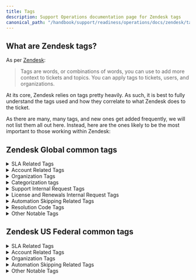 ```yaml
---
title: Tags
description: Support Operations documentation page for Zendesk tags
canonical_path: "/handbook/support/readiness/operations/docs/zendesk/tags"
---
```


## What are Zendesk tags?

As per
[Zendesk](https://support.zendesk.com/hc/en-us/articles/203662096-About-tags):

> Tags are words, or combinations of words, you can use to add more context to
> tickets and topics. You can apply tags to tickets, users, and organizations.

At its core, Zendesk relies on tags pretty heavily. As such, it is best to fully
understand the tags used and how they correlate to what Zendesk does to the
ticket.

As there are many, many tags, and new ones get added frequently, we will not
list them all out here. Instead, here are the ones likely to be the most
important to those working within Zendesk:

## Zendesk Global common tags

<details>
<summary>SLA Related Tags</summary>

| Tag                            | SLA granted | What it means |
|--------------------------------|-------------|---------------|
| `sub_community_other`          | None        | The organization has a community subscription of an unknown type |
| `sub_consumption_ai`           | Consumption | The organization has purchased an AI addon |
| `sub_consumption_cicd_minutes` | Consumption | The organization has purchased CI/CD minutes |
| `sub_consumption_eap`          | Consumption | The organization has purchased the Enterprise Agile Planning addon |
| `sub_consumption_storage`      | Consumption | The organization has storage |
| `sub_dotcom_premium`           | Priority    | The organization has a GitLab.com Premium subscription |
| `sub_dotcom_ultimate`          | Priority    | The organization has a GitLab.com Ultimate subscription |
| `sub_edu`                      | None        | The organization has a EDU community subscription |
| `sub_gitlab_dedicated`         | Priority    | The organization has a GitLab Dedicated subscription |
| `sub_oss`                      | None        | The organization has a OSS community subscription |
| `sub_other`                    | General     | The organization has an unknown purchase |
| `sub_proserv`                  | None        | The organization has a Professional Services engagement purchase |
| `sub_sm_premium`               | Priority    | The organization has a Self-managed Premium subscription |
| `sub_sm_starter`               | Standard    | The organization has a Self-managed Starter subscription |
| `sub_sm_ultimate`              | Priority    | The organization has a Self-managed Ultimate subscription |
| `sub_ss_ase`                   | General     | The organization has purchased an Assigned Support Engineer addon |
| `sub_usgov_12x5`               | Priority    | The organization has a US Government purchase granting 12x5 support |
| `sub_usgov_24x7`               | Priority    | The organization has a US Government purchase granting 24x7 support |

</details>
<details>
<summary>Account Related Tags</summary>

| Tag                   | What it means |
|-----------------------|---------------|
| `customer`            | Signifies the ticket is from an account labeled as Customer |
| `former_customer`     | Signifies the ticket is from an account labeled as Former Customer |
| `authorized_reseller` | Signifies the ticket is from an account labeled as Authorized Reseller |
| `integrator`          | Signifies the ticket is from an account labeled as Integrator |
| `partner`             | Signifies the ticket is from an account labeled as Partner |
| `unofficial_reseller` | Signifies the ticket is from an account labeled as Unofficial Reseller |
| `open_partner`        | Signifies the ticket is from an account labeled as Open Partner |
| `select_partner`      | Signifies the ticket is from an account labeled as Select Partner |
| `alliance_partner`    | Signifies the ticket is from an account labeled as Alliance Partner |
| `support_hold`        | Signifies the organization that filed the ticket has a Support Hold in place |

</details>
<details>
<summary>Organization Tags</summary>

| Tag                            | What it means |
|--------------------------------|---------------|
| `greatly_expired`              | The organization is slated to be removed due to data rentention policies |
| `not_in_sfdc`                  | The organization is not being controlled by the ZD-SFDC sync |
| `partner_customer`             | The organization has purchased from an OEM partner |
| `restricted_account`           | The SFDC account is classified as restricted and cannot receive support |
| `sub_community_other`          | The organization has a community subscription which had an undetectable type |
| `sub_consumption_ai`           | The organization has an AI subscription |
| `sub_consumption_cicd_minutes` | The organization has a CI/CD minutes purchase |
| `sub_consumption_eap`          | The organization has an Agile Planning addon |
| `sub_consumption_storage`      | The organization has a storage purchase |
| `sub_dotcom_premium`           | The organization has a gitlab.com Premium subscription |
| `sub_dotcom_ultimate`          | The organization has a gitlab.com Ultimate subscription |
| `sub_edu`                      | The organization has an EDU community subscription |
| `sub_gitlab_dedicated`         | The organization has a GitLab Dedicated subscription |
| `sub_oss`                      | The organization has an OSS subscription |
| `sub_other`                    | The organization has a subscription but the type could not be determined |
| `sub_proserv`                  | The organization has a Proserv subscription |
| `sub_sm_premium`               | The organization has a Self-Managed Premium subscription |
| `sub_sm_starter`               | The organization has a Self-Managed Starter subscription |
| `sub_sm_ultimate`              | The organization has a Self-Managed Ultimate subscription |
| `sub_ss_ase`                   | The organization has an Assigned Support Engineer addon |
| `sub_usgov_12x5`               | The organization has a US Government 12x5 subscription |
| `sub_usgov_24x7`               | The organization has a US Government 24x7 subscription |

</details>
<details>
<summary>Categorization tags</summary>

| Tag                                                        | What it means                                                                             |
|------------------------------------------------------------|-------------------------------------------------------------------------------------------|
| `lnr_category_cdot`                                        | The L&R ticket involves customers.gitlab.com                                              |
| `lnr_category_other`                                       | The L&R ticket's category is unknown                                                      |
| `lnr_category_purchasing_issues`                           | The L&R ticket involves purchasing issues                                                 |
| `lnr_category_qsr`                                         | The L&R ticket involves QSR                                                               |
| `lnr_category_saas`                                        | The L&R ticket involves saas issues                                                       |
| `lnr_category_sm`                                          | The L&R ticket involves self-managed issues                                               |
| `lnr_category_special_program`                             | The L&R ticket involves GitLab special programs (EDU, OSS, etc.)                          |
| `lnr_category_trial`                                       | The L&R ticket involves GitLab trials                                                     |
| `lnr_cdot_contacts`                                        | The L&R ticket involves customers.gitlab.com account contacts                             |
| `lnr_cdot_login`                                           | The L&R ticket involves customers.gitlab.com login issues                                 |
| `lnr_cdot_other`                                           | The L&R ticket involves customers.gitlab.com in some way                                  |
| `lnr_cdot_transfer`                                        | The L&R ticket involves customers.gitlab.com account transfers                            |
| `lnr_purchasing_issues_cc_issues`                          | The L&R ticket involves CC issues when purchasing                                         |
| `lnr_purchasing_issues_non_cc_issues`                      | The L&R ticket involves non-CC issues when purchasing                                     |
| `lnr_purchasing_issues_other`                              | The L&R ticket involves some other purchasing issue                                       |
| `lnr_qsr_dispute`                                          | The L&R ticket involves a QSR dispute                                                     |
| `lnr_qsr_other`                                            | The L&R ticket involves something else about QSR                                          |
| `lnr_qsr_questions`                                        | The L&R ticket involves QSR questions                                                     |
| `lnr_saas_link_sub`                                        | The L&R ticket involves linking a subscription to a namespace                             |
| `lnr_saas_other`                                           | The L&R ticket involves something else about saas subscriptions                           |
| `lnr_saas_seat_usage`                                      | The L&R ticket involves namespace seat usage                                              |
| `lnr_saas_sub_issues`                                      | The L&R ticket involves an issue with a saas subscription                                 |
| `lnr_sm_cloud_opt_out`                                     | The L&R ticket involves opting out of SCL                                                 |
| `lnr_sm_did_not_receive`                                   | The L&R ticket involves not receiving a SM license                                        |
| `lnr_sm_license_errors`                                    | The L&R ticket involves errors applying a SM license                                      |
| `lnr_sm_other`                                             | The L&R ticket involves something else about SM licenses                                  |
| `lnr_sm_resend_to_new_contact`                             | The L&R ticket involves sending a license to a new contact                                |
| `lnr_sm_seat_usage`                                        | The L&R ticket involves seat usage on a SM instance                                       |
| `lnr_special_programs_other`                               | The L&R ticket involves something else about special programs                             |
| `lnr_special_programs_questions`                           | The L&R ticket involves general questions about special programs                          |
| `lnr_special_programs_renew`                               | The L&R ticket involves renewing a special program offerring                              |
| `lnr_special_programs_sheerid`                             | The L&R ticket involves issues appying a SheerID                                          |
| `lnr_trial_cannot_apply`                                   | The L&R ticket involves not being able to apply a trial                                   |
| `lnr_trial_cannot_start`                                   | The L&R ticket involves not being able to start a trial                                   |
| `lnr_trial_other`                                          | The L&R ticket involves something else about trials                                       |
| `lnr_trial_questions`                                      | The L&R ticket involves general trial questions                                           |
| `resold_status_no`                                         | The customer has stated they did not buy via a reseller                                   |
| `resold_status_reseller`                                   | The customer has stated they are a reseller                                               |
| `resold_status_resold`                                     | The customer has stated they did buy via a reseller                                       |
| `resold_status_unsure`                                     | The customer is unsure if they bought via a reseller or not                               |
| `saas_account_2fa_issues_questions`                        | The gitlab.com Account ticket involves 2FA questions                                      |
| `saas_account_2fa_issues_removal`                          | The gitlab.com Account ticket involves 2FA removal                                        |
| `saas_account_2fa_issues_setup`                            | The gitlab.com Account ticket involves 2FA setup                                          |
| `saas_account_access_issues_blocked`                       | The gitlab.com Account ticket involves getting account blocked errors                     |
| `saas_account_access_issues_cannot_login`                  | The gitlab.com Account ticket involves not being able to login to gitlab.com              |
| `saas_account_access_issues_change_account`                | The gitlab.com Account ticket involves changing something on a gitlab.com account         |
| `saas_account_access_issues_cloudflare`                    | The gitlab.com Account ticket involves CloudFlare issues                                  |
| `saas_account_access_issues_ip_blocked`                    | The gitlab.com Account ticket involves the customer's IP being blocked                    |
| `saas_account_access_issues_locked`                        | The gitlab.com Account ticket involves getting account locked errors                      |
| `saas_account_access_issues_other`                         | The gitlab.com Account ticket involves something else about accessing gitlab.com          |
| `saas_account_category_2fa_issues`                         | The gitlab.com Account ticket involves 2FA                                                |
| `saas_account_category_access_issues`                      | The gitlab.com Account ticket involves accessing gitlab.com                               |
| `saas_account_category_account_deletion`                   | The gitlab.com Account ticket involves account deletion                                   |
| `saas_account_category_email_issues`                       | The gitlab.com Account ticket involves email issues                                       |
| `saas_account_category_namesquatting`                      | The gitlab.com Account ticket involves namesquatting                                      |
| `saas_account_category_other`                              | The gitlab.com Account ticket something else                                              |
| `saas_account_category_registration_issues`                | The gitlab.com Account ticket involves registering a gitlab.com account                   |
| `saas_account_email_issues_confirmation`                   | The gitlab.com Account ticket involves confirmation emails                                |
| `saas_account_email_issues_notifications`                  | The gitlab.com Account ticket involves notification emails                                |
| `saas_account_email_issues_reset`                          | The gitlab.com Account ticket involves password reset emails                              |
| `support_administering_gitlab_admin_area`                  | The Support ticket involves the GitLab admin area                                         |
| `support_administering_gitlab_admin_area_instance`         | The Support ticket                                                                        |
| `support_administering_gitlab_admin_area_limits`           | The Support ticket account limits and settings in the GitLab admin area                   |
| `support_administering_gitlab_admin_area_other`            | The Support ticket something else about the GitLab admin area                             |
| `support_administering_gitlab_admin_area_questions`        | The Support ticket involves GitLab admin area questions                                   |
| `support_administering_gitlab_admin_area_user_group`       | The Support ticket involves user/group management in the GitLab admin area                |
| `support_administering_gitlab_backups`                     | The Support ticket involves backups                                                       |
| `support_administering_gitlab_backups_create`              | The Support ticket involves creating backups                                              |
| `support_administering_gitlab_backups_manage`              | The Support ticket involves managing backups                                              |
| `support_administering_gitlab_backups_other`               | The Support ticket involves something else about backups                                  |
| `support_administering_gitlab_backups_restore`             | The Support ticket involves restores                                                      |
| `support_administering_gitlab_other`                       | The Support ticket something else about administering a GitLab instance                   |
| `support_administering_gitlab_securing`                    | The Support ticket involves securing the GitLab instance                                  |
| `support_administering_gitlab_securing_2fa`                | The Support ticket involves enforcing 2FA on a SM instance                                |
| `support_administering_gitlab_securing_compliance`         | The Support ticket involves compliance features                                           |
| `support_administering_gitlab_securing_email_confirmation` | The Support ticket involves user email confirmation                                       |
| `support_administering_gitlab_securing_exclusivity`        | The Support ticket involves infromation exclusivity                                       |
| `support_administering_gitlab_securing_incidents`          | The Support ticket involves responding to security incidents                              |
| `support_administering_gitlab_securing_jobs`               | The Support ticket involves the security of running jobs                                  |
| `support_administering_gitlab_securing_other`              | The Support ticket involves something else about securing the GitLab instance             |
| `support_administering_gitlab_securing_proxying`           | The Support ticket involves proxy assets                                                  |
| `support_administering_gitlab_securing_rate_limits`        | The Support ticket involves rate limits                                                   |
| `support_administering_gitlab_securing_ssh_keys`           | The Support ticket involves limtis on SSH keys                                            |
| `support_administering_gitlab_securing_token`              | The Support ticket involves token overview                                                |
| `support_administering_gitlab_securing_webhooks`           | The Support ticket involves webhook administration                                        |
| `support_administering_gitlab_upgrades_component`          | The Support ticket involves upgrading SM components                                       |
| `support_administering_gitlab_upgrades_database`           | The Support ticket involves upgrading SM databases                                        |
| `support_administering_gitlab_upgrades_major`              | The Support ticket involves performing major version upgrades                             |
| `support_administering_gitlab_upgrades_minor`              | The Support ticket involves performing minor version upgrades                             |
| `support_administering_gitlab_upgrades_other`              | The Support ticket involves something else about upgrading GitLab                         |
| `support_administering_gitlab_upgrading`                   | The Support ticket involves upgrading GitLab                                              |
| `support_analyze_usage_audits`                             | The Support ticket involves Audit Events                                                  |
| `support_analyze_usage_cicd`                               | The Support ticket involves CI/CD analytics                                               |
| `support_analyze_usage_code_review`                        | The Support ticket involves Code Review Analytics                                         |
| `support_analyze_usage_contribution`                       | The Support ticket involves Contribution Analytics                                        |
| `support_analyze_usage_errors`                             | The Support ticket involves errors with analytic tools                                    |
| `support_analyze_usage_group_devops`                       | The Support ticket involves Group DevOps Adoption                                         |
| `support_analyze_usage_insights`                           | The Support ticket involves Insights                                                      |
| `support_analyze_usage_issues`                             | The Support ticket involves Issue analytics                                               |
| `support_analyze_usage_mrs`                                | The Support ticket involves Merge request analytics                                       |
| `support_analyze_usage_other`                              | The Support ticket involves something else about analyzing GitLab usage                   |
| `support_analyze_usage_other_topic`                        | The Support ticket involves something else about analytic tools                           |
| `support_analyze_usage_productivity`                       | The Support ticket involves Productivity Analytics                                        |
| `support_analyze_usage_questions`                          | The Support ticket involves questions about analytic tools                                |
| `support_analyze_usage_respository`                        | The Support ticket involves Repository Analytics                                          |
| `support_analyze_usage_setup`                              | The Support ticket involves setup of analytic tools                                       |
| `support_analyze_usage_value_stream`                       | The Support ticket involves Value stream analytics                                        |
| `support_auth_alicloud`                                    | The Support ticket involves AliCloud                                                      |
| `support_auth_atlassian_crowd`                             | The Support ticket involves Atlassian Crowd                                               |
| `support_auth_atlassian_omniauth`                          | The Support ticket involves Atlassian Omniauth                                            |
| `support_auth_auth0`                                       | The Support ticket involves Auth0 OmniAuth                                                |
| `support_auth_authentiq`                                   | The Support ticket involves Authentiq OmniAuth                                            |
| `support_auth_aws_cognito`                                 | The Support ticket involves Amazon Web Services Cognito                                   |
| `support_auth_azure`                                       | The Support ticket involves Azure OAuth OmniAuth                                          |
| `support_auth_bitbucket`                                   | The Support ticket involves Bitbucket cloud OmniAuth                                      |
| `support_auth_cas`                                         | The Support ticket involves CAS OmniAuth                                                  |
| `support_auth_facebook`                                    | The Support ticket involves Facebook OAuth 2.0                                            |
| `support_auth_generic`                                     | The Support ticket involves Generic OAuth2 Provider                                       |
| `support_auth_github`                                      | The Support ticket involves GitHub OmniAuth                                               |
| `support_auth_gitlab`                                      | The Support ticket involves GitLab.com OmniAuth                                           |
| `support_auth_google`                                      | The Support ticket involves Google OAuth 2.0 OmniAuth                                     |
| `support_auth_issues_errors`                               | The Support ticket involves errors using an authentication method                         |
| `support_auth_jwt`                                         | The Support ticket involves JWT OmniAuth                                                  |
| `support_auth_kerberos`                                    | The Support ticket involves Kerberos Auth integration                                     |
| `support_auth_ldap`                                        | The Support ticket involves LDAP                                                          |
| `support_auth_oauth_service_provider`                      | The Support ticket involves OAuth service provider                                        |
| `support_auth_openid_connect`                              | The Support ticket involves OpenID Connect OmniAuth                                       |
| `support_auth_other`                                       | The Support ticket involves some other authentication method                              |
| `support_auth_questions`                                   | The Support ticket involves questions about an authentication method                      |
| `support_auth_salesforce`                                  | The Support ticket involves Salesforce OmniAuth                                           |
| `support_auth_saml`                                        | The Support ticket involves SAML                                                          |
| `support_auth_scim`                                        | The Support ticket involves SCIM                                                          |
| `support_auth_setup_configuration`                         | The Support ticket involves setting up an authentication method                           |
| `support_auth_smartcard`                                   | The Support ticket involves Smartcard authentication                                      |
| `support_auth_sync_issues`                                 | The Support ticket involves sync issues using an authentication method                    |
| `support_auth_topic_other`                                 | The Support ticket involves something else with an authentication method                  |
| `support_auth_twitter`                                     | The Support ticket involves Twitter OAuth                                                 |
| `support_auth_vault`                                       | The Support ticket involves Vault Authentication with OpenID                              |
| `support_category_administering_gitlab`                    | The Support ticket involves Administering GitLab                                          |
| `support_category_analyze_usage`                           | The Support ticket involves Analyzing GitLab usage                                        |
| `support_category_auth`                                    | The Support ticket involves Authentication and Authorization                              |
| `support_category_cicd`                                    | The Support ticket involves CI/CD                                                         |
| `support_category_deployments`                             | The Support ticket involves Deployments                                                   |
| `support_category_gitlab_duo`                              | The Support ticket involves GitLab Duo                                                    |
| `support_category_instance_management`                     | The Support ticket involves Instance Management                                           |
| `support_category_integrations`                            | The Support ticket involves Integrations                                                  |
| `support_category_manage_infra`                            | The Support ticket involves Managing infrastructure via GitLab                            |
| `support_category_monitoring`                              | The Support ticket involves Monitoring                                                    |
| `support_category_other`                                   | The Support ticket involves something else                                                |
| `support_category_packages`                                | The Support ticket involves Packages and Registries                                       |
| `support_category_performance`                             | The Support ticket involves Performance                                                   |
| `support_category_project_group_management`                | The Support ticket involves Project/Group management                                      |
| `support_category_runners`                                 | The Support ticket involves Runners                                                       |
| `support_category_secure`                                  | The Support ticket involves Secure                                                        |
| `support_category_upgrade_assistance`                      | The Support ticket involves upgrading assistance                                          |
| `support_category_usage_quotas`                            | The Support ticket involves Usage quotes                                                  |
| `support_cicd_artifacts`                                   | The Support ticket involves CI/CD artifacts                                               |
| `support_cicd_artifacts_creation_topic`                    | The Support ticket involves CI/CD artifact creation                                       |
| `support_cicd_artifacts_errors_topic`                      | The Support ticket involves CI/CD artifact errors                                         |
| `support_cicd_artifacts_management_topic`                  | The Support ticket involves CI/CD artifact management                                     |
| `support_cicd_artifacts_other_topic`                       | The Support ticket involves something else about CI/CD artifacts                          |
| `support_cicd_artifacts_questions_topic`                   | The Support ticket involves CI/CD artifact questions                                      |
| `support_cicd_autodevops`                                  | The Support ticket involves CI/CD AutoDevOps                                              |
| `support_cicd_autodevops_errors`                           | The Support ticket involves CI/CD AutoDevOps errors                                       |
| `support_cicd_autodevops_other`                            | The Support ticket involves something else about CI/CD AutoDevOps                         |
| `support_cicd_autodevops_questions`                        | The Support ticket involves CI/CD AutoDevOps questions                                    |
| `support_cicd_autodevops_setup`                            | The Support ticket involves CI/CD AutoDevOps setup                                        |
| `support_cicd_cache`                                       | The Support ticket involves CI/CD cache                                                   |
| `support_cicd_cache_creation`                              | The Support ticket involves CI/CD cache creation                                          |
| `support_cicd_cache_errors`                                | The Support ticket involves CI/CD cache errors                                            |
| `support_cicd_cache_management`                            | The Support ticket involves CI/CD cache management                                        |
| `support_cicd_cache_other`                                 | The Support ticket involves something else concerning CI/CD cache                         |
| `support_cicd_cache_questions`                             | The Support ticket involves CI/CD cache questions                                         |
| `support_cicd_ci_file`                                     | The Support ticket involves the CI/CD file                                                |
| `support_cicd_ci_file_errors`                              | The Support ticket involves CI/CD file errors                                             |
| `support_cicd_ci_file_other`                               | The Support ticket involves something else concernign the CI/CD file                      |
| `support_cicd_ci_file_questions`                           | The Support ticket involves CI/CD file questions                                          |
| `support_cicd_ci_file_setup`                               | The Support ticket involves CI/CD file setup                                              |
| `support_cicd_deployments`                                 | The Support ticket involves CI/CD deployments                                             |
| `support_cicd_deployments_environments`                    | The Support ticket involves CI/CD deployment environments                                 |
| `support_cicd_deployments_feature_flags`                   | The Support ticket involves CI/CD deployment feature flags                                |
| `support_cicd_deployments_releases`                        | The Support ticket involves CI/CD deployment releases                                     |
| `support_cicd_deployments_review_apps`                     | The Support ticket involves CI/CD deployment review apps                                  |
| `support_cicd_jobs`                                        | The Support ticket involves CI/CD jobs                                                    |
| `support_cicd_jobs_errors`                                 | The Support ticket involves CI/CD job errors                                              |
| `support_cicd_jobs_other`                                  | The Support ticket involves something else concerning CI/CD jobs                          |
| `support_cicd_jobs_questions`                              | The Support ticket involves CI/CD job questions                                           |
| `support_cicd_jobs_setup`                                  | The Support ticket involves CI/CD job setup                                               |
| `support_cicd_other`                                       | The Support ticket involves something else with CI/CD                                     |
| `support_cicd_pipelines`                                   | The Support ticket involves CI/CD pipelines                                               |
| `support_cicd_pipelines_errors`                            | The Support ticket involves CI/CD pipeline errors                                         |
| `support_cicd_pipelines_merge_trains`                      | The Support ticket involves CI/CD merge trains                                            |
| `support_cicd_pipelines_multiproject`                      | The Support ticket involves CI/CD multiproject pipelines                                  |
| `support_cicd_pipelines_other`                             | The Support ticket involves something else concerning CI/CD pipelines                     |
| `support_cicd_pipelines_questions`                         | The Support ticket involves CI/CD pipeline questions                                      |
| `support_cicd_pipelines_schedules`                         | The Support ticket involves CI/CD pipeline schedules                                      |
| `support_cicd_pipelines_setup`                             | The Support ticket involves CI/CD pipeline setup                                          |
| `support_cicd_pipelines_triggers`                          | The Support ticket involves CI/CD pipeline triggers                                       |
| `support_cicd_variables`                                   | The Support ticket involves CI/CD variables                                               |
| `support_cicd_variables_ci_file`                           | The Support ticket involves CI/CD file variables                                          |
| `support_cicd_variables_group`                             | The Support ticket involves CI/CD group variables                                         |
| `support_cicd_variables_project`                           | The Support ticket involves CI/CD project variables                                       |
| `support_cicd_variables_schedules`                         | The Support ticket involves CI/CD schedule variables                                      |
| `support_deployments_deployments`                          | The Support ticket involves deployments                                                   |
| `support_deployments_envs`                                 | The Support ticket involves deployment environments                                       |
| `support_deployments_errors`                               | The Support ticket involves deployment errors                                             |
| `support_deployments_feature_flags`                        | The Support ticket involves deployment feature flags                                      |
| `support_deployments_other`                                | The Support ticket involves something else concerning deployments                         |
| `support_deployments_other_topic`                          | The Support ticket involves something else concerning deployments                         |
| `support_deployments_protected_envs`                       | The Support ticket involves deployment protected environments                             |
| `support_deployments_questions`                            | The Support ticket involves deployment questions                                          |
| `support_deployments_releases`                             | The Support ticket involves deployment releases                                           |
| `support_deployments_review_apps`                          | The Support ticket involves deployment review apps                                        |
| `support_deployments_rollouts`                             | The Support ticket involves deployment rollouts                                           |
| `support_deployments_setup`                                | The Support ticket involves deployment setup                                              |
| `support_gitlab_duo_chat`                                  | The Support ticket involves GitLab Duo chat                                               |
| `support_gitlab_duo_code_suggestions`                      | The Support ticket involves GitLab Duo code suggestions                                   |
| `support_gitlab_duo_errors_topic`                          | The Support ticket involves GitLab Duo errors                                             |
| `support_gitlab_duo_generated_response_topic`              | The Support ticket involves GitLab Duo responses                                          |
| `support_gitlab_duo_integrations_topic`                    | The Support ticket involves GitLab Duo integrations                                       |
| `support_gitlab_duo_licensing_topic`                       | The Support ticket involves GitLab Duo licening                                           |
| `support_gitlab_duo_mr_summary`                            | The Support ticket involves GitLab Duo merge request summaries                            |
| `support_gitlab_duo_other`                                 | The Support ticket involves GitLab Duo                                                    |
| `support_gitlab_duo_other_topic`                           | The Support ticket involves GitLab Duo                                                    |
| `support_gitlab_duo_questions_topic`                       | The Support ticket involves GitLab Duo questions                                          |
| `support_gitlab_duo_reviewers`                             | The Support ticket involves GitLab Duo reviewers                                          |
| `support_gitlab_duo_suggestion_accuracy`                   | The Support ticket involves GitLab Duo suggestion accuracy                                |
| `support_gitlab_duo_tests`                                 | The Support ticket involves GitLab Duo tests                                              |
| `support_gitlab_duo_vulnerabilities`                       | The Support ticket involves GitLab Duo vulnerabilities                                    |
| `support_gitlab_setup_topic`                               | The Support ticket involves GitLab Duo setup                                              |
| `support_instance_management_configuration_backups`        | The Support ticket involves configuring backups                                           |
| `support_instance_management_configuration_database`       | The Support ticket involves configuring databases                                         |
| `support_instance_management_configuration_grafana`        | The Support ticket involves configuring grafana                                           |
| `support_instance_management_configuration_lfs`            | The Support ticket involves configuring LFS                                               |
| `support_instance_management_configuration_logs`           | The Support ticket involves configuring logs                                              |
| `support_instance_management_configuration_mattermost`     | The Support ticket involves configuring mattermost                                        |
| `support_instance_management_configuration_nginx`          | The Support ticket involves configuring nginx                                             |
| `support_instance_management_configuration_object_storage` | The Support ticket involves configuring object storage                                    |
| `support_instance_management_configuration_other`          | The Support ticket involves something else about configuration                            |
| `support_instance_management_configuration_packages`       | The Support ticket involves configuring packages                                          |
| `support_instance_management_configuration_prometheus`     | The Support ticket involves configuring prometheus                                        |
| `support_instance_management_configuration_puma`           | The Support ticket involves configuring puma                                              |
| `support_instance_management_configuration_redis`          | The Support ticket involves configuring puma                                              |
| `support_instance_management_configuration_smtp`           | The Support ticket involves configuring smtp                                              |
| `support_instance_management_configuration_ssl`            | The Support ticket involves configuring SSLs                                              |
| `support_instance_management_configure`                    | The Support ticket involves configuration                                                 |
| `support_instance_management_geo`                          | The Support ticket involves Geo                                                           |
| `support_instance_management_geo_other`                    | The Support ticket involves something else about Geo                                      |
| `support_instance_management_geo_primary`                  | The Support ticket involves Geo primary nodes                                             |
| `support_instance_management_geo_replication`              | The Support ticket involves Geo replication                                               |
| `support_instance_management_geo_secondary`                | The Support ticket involves Geo secondary nodes                                           |
| `support_instance_management_helm`                         | The Support ticket Helm                                                                   |
| `support_instance_management_helm_exporter`                | The Support ticket Helm exporter                                                          |
| `support_instance_management_helm_gitaly`                  | The Support ticket Helm gitaly                                                            |
| `support_instance_management_helm_global`                  | The Support ticket Helm global                                                            |
| `support_instance_management_helm_grafana`                 | The Support ticket Helm grafana                                                           |
| `support_instance_management_helm_mailroom`                | The Support ticket Helm mailroom                                                          |
| `support_instance_management_helm_nginx`                   | The Support ticket Helm nginx                                                             |
| `support_instance_management_helm_object_storage`          | The Support ticket Helm oject storage                                                     |
| `support_instance_management_helm_other`                   | The Support ticket something else about Helm                                              |
| `support_instance_management_helm_pages`                   | The Support ticket using Pages with Helm                                                  |
| `support_instance_management_helm_postgresql`              | The Support ticket Helm postgresql                                                        |
| `support_instance_management_helm_praefect`                | The Support ticket Helm praefect                                                          |
| `support_instance_management_helm_rails`                   | The Support ticket Helm rails                                                             |
| `support_instance_management_helm_registry`                | The Support ticket Helm registry                                                          |
| `support_instance_management_helm_secrets`                 | The Support ticket Helm secrets                                                           |
| `support_instance_management_helm_shell`                   | The Support ticket Helm shell                                                             |
| `support_instance_management_helm_sidekiq`                 | The Support ticket Helm sidekiq                                                           |
| `support_instance_management_helm_spamcheck`               | The Support ticket Helm spamcheck                                                         |
| `support_instance_management_helm_toolbox`                 | The Support ticket Helm toolbox                                                           |
| `support_instance_management_helm_webservice`              | The Support ticket Helm webservice                                                        |
| `support_instance_management_install`                      | The Support ticket involves installing GitLab                                             |
| `support_instance_management_install_cloud`                | The Support ticket involves installing GitLab via Cloud                                   |
| `support_instance_management_install_docker`               | The Support ticket involves installing GitLab via Docker                                  |
| `support_instance_management_install_omnibus`              | The Support ticket involves installing GitLab via Omnibus                                 |
| `support_instance_management_install_source`               | The Support ticket involves installing GitLab via source code                             |
| `support_instance_management_migrate`                      | The Support ticket involves migrating GitLab                                              |
| `support_instance_management_migrate_other`                | The Support ticket involves migrating GitLab in some way                                  |
| `support_instance_management_migrate_to_ce`                | The Support ticket involves migrating GitLab to CE                                        |
| `support_instance_management_migrate_to_ee`                | The Support ticket involves migrating GitLab to EE                                        |
| `support_instance_management_migrate_to_helm`              | The Support ticket involves migrating GitLab to Helm                                      |
| `support_instance_management_migrate_to_omnibus`           | The Support ticket involves migrating GitLab to Omnibus                                   |
| `support_instance_management_other`                        | The Support ticket involves something else about instance management                      |
| `support_integrations_akismet`                             | The Support ticket involves integratiig Akismet                                           |
| `support_integrations_datadog`                             | The Support ticket involves integratiig datadog                                           |
| `support_integrations_elasticsearch`                       | The Support ticket involves integratiig elasticsearch                                     |
| `support_integrations_external_trackers`                   | The Support ticket involves integratiig external issue trackers                           |
| `support_integrations_external_trackers_bugzilla`          | The Support ticket involves integratiig bugzilla                                          |
| `support_integrations_external_trackers_ibm`               | The Support ticket involves integratiig IBM issue tracker                                 |
| `support_integrations_external_trackers_other`             | The Support ticket involves integratiig some other issue tracker                          |
| `support_integrations_external_trackers_redmine`           | The Support ticket involves integratiig redmine                                           |
| `support_integrations_external_trackers_youtrack`          | The Support ticket involves integratiig youtrack                                          |
| `support_integrations_external_trackers_zentao`            | The Support ticket involves integratiig zentao                                            |
| `support_integrations_general_errors`                      | The Support ticket errors integrating something into GitLab                               |
| `support_integrations_general_other`                       | The Support ticket something else about integrating something into GitLab                 |
| `support_integrations_general_questions`                   | The Support ticket questions integrating something into GitLab                            |
| `support_integrations_general_setup`                       | The Support ticket setting up an integration into GitLab                                  |
| `support_integrations_gitpod`                              | The Support ticket involves integratiig gitpod                                            |
| `support_integrations_gmail`                               | The Support ticket involves integratiig gmail buttons                                     |
| `support_integrations_jira`                                | The Support ticket involves integratiig Jira                                              |
| `support_integrations_jira_app`                            | The Support ticket involves integratiig the Jira app                                      |
| `support_integrations_jira_dev_panel`                      | The Support ticket involves integratiig the Jira dev panel                                |
| `support_integrations_jira_dvcs`                           | The Support ticket involves integratiig Jira DVCS                                         |
| `support_integrations_jira_other`                          | The Support ticket involves integratiig Jira in some way                                  |
| `support_integrations_kroki`                               | The Support ticket involves integratiig kroki                                             |
| `support_integrations_mailgun`                             | The Support ticket involves integratiig mailgun                                           |
| `support_integrations_other`                               | The Support ticket involves integratiig something                                         |
| `support_integrations_pim`                                 | The Support ticket involves integratiig Pproject Integration Management                   |
| `support_integrations_plantuml`                            | The Support ticket involves integratiig plantuml                                          |
| `support_integrations_project_`                            | The Support ticket involves integratiig something into a project                          |
| `support_integrations_project_asana`                       | The Support ticket involves integratiig asana                                             |
| `support_integrations_project_bamboo`                      | The Support ticket involves integratiig bamboo                                            |
| `support_integrations_project_discord`                     | The Support ticket involves integratiig discord                                           |
| `support_integrations_project_emails_on_push`              | The Support ticket involves integratiig emails on push                                    |
| `support_integrations_project_github`                      | The Support ticket involves integratiig github                                            |
| `support_integrations_project_google_chat`                 | The Support ticket involves integratiig google chat                                       |
| `support_integrations_project_irker`                       | The Support ticket involves integratiig irker                                             |
| `support_integrations_project_jenkins`                     | The Support ticket involves integratiig jenkins                                           |
| `support_integrations_project_mattermost`                  | The Support ticket involves integratiig mattermost                                        |
| `support_integrations_project_ms_teams`                    | The Support ticket involves integratiig MS teams                                          |
| `support_integrations_project_other`                       | The Support ticket involves integratiig something else                                    |
| `support_integrations_project_pivotal`                     | The Support ticket involves integratiig pivotal                                           |
| `support_integrations_project_prometheus`                  | The Support ticket involves integratiig prometheus                                        |
| `support_integrations_project_slack`                       | The Support ticket involves integratiig slack                                             |
| `support_integrations_project_status_emails`               | The Support ticket involves integratiig status emails                                     |
| `support_integrations_project_unify_circuit`               | The Support ticket involves integratiig unify circuit                                     |
| `support_integrations_project_webex`                       | The Support ticket involves integratiig webex                                             |
| `support_integrations_project_webhooks`                    | The Support ticket involves integratiig webhooks                                          |
| `support_integrations_recaptcha`                           | The Support ticket involves integratiig recaptcha                                         |
| `support_integrations_sourcegraph`                         | The Support ticket involves integratiig sourcegraph                                       |
| `support_integrations_trllo`                               | The Support ticket involves integratiig trello                                            |
| `support_integrations_visual_studio`                       | The Support ticket involves integratiig visual studio                                     |
| `support_manage_infra_clusters`                            | The Support ticket involves managing infrastructure via GitLab using clusters             |
| `support_manage_infra_clusters_agent`                      | The Support ticket involves the k8s agent                                                 |
| `support_manage_infra_clusters_connect`                    | The Support ticket invovles connecting to clusters                                        |
| `support_manage_infra_clusters_create`                     | The Support ticket involves creating clusters                                             |
| `support_manage_infra_clusters_errors`                     | The Support ticket involves errors with clusters                                          |
| `support_manage_infra_clusters_gitops`                     | The Support ticket involves gitops and clusters                                           |
| `support_manage_infra_clusters_migrate`                    | The Support ticket involves migrating clusters                                            |
| `support_manage_infra_clusters_other`                      | The Support ticket involves something else about clusters                                 |
| `support_manage_infra_clusters_vulnerability_scanning`     | The Support ticket involves cluster vulnerability scanning                                |
| `support_manage_infra_code`                                | The Support ticket involves managing infrastructure via code                              |
| `support_manage_infra_code_errors`                         | The Support ticket involves errors when managing infrastructure via code                  |
| `support_manage_infra_code_other`                          | The Support ticket involves something else about managing infrastructure via code         |
| `support_manage_infra_code_questions`                      | The Support ticket involves questions about managing infrastructure via code              |
| `support_manage_infra_code_setup`                          | The Support ticket involves setting up managing infrastructure via code                   |
| `support_manage_infra_code_tf_integration`                 | The Support ticket involves terraform integrations when managing infrastructure via code  |
| `support_manage_infra_code_tf_state`                       | The Support ticket involves terraform state issues when managing infrastructure via code  |
| `support_manage_infra_other`                               | The Support ticket involves something else about manageing infrastructure                 |
| `support_manage_infra_runbooks`                            | The Support ticket involves runbooks                                                      |
| `support_manage_infra_runbooks_errors`                     | The Support ticket involves runbooks errors                                               |
| `support_manage_infra_runbooks_other`                      | The Support ticket involves something else about runbooks                                 |
| `support_manage_infra_runbooks_questions`                  | The Support ticket involves runbooks questions                                            |
| `support_manage_infra_runbooks_setup`                      | The Support ticket involves runbooks setup                                                |
| `support_monitoring_error_tracking`                        | The Support ticket involves Error Tracking                                                |
| `support_monitoring_general_errors`                        | The Support ticket involves monitoring errors                                             |
| `support_monitoring_general_other`                         | The Support ticket involves something else about monitoring                               |
| `support_monitoring_general_questions`                     | The Support ticket involves monitoring questions                                          |
| `support_monitoring_general_setup`                         | The Support ticket involves monitoring setup                                              |
| `support_monitoring_incidents`                             | The Support ticket involves incidents                                                     |
| `support_monitoring_incidents_alerts`                      | The Support ticket involves incident alerts                                               |
| `support_monitoring_incidents_escalations`                 | The Support ticket involves incident  escalations                                         |
| `support_monitoring_incidents_incidents`                   | The Support ticket involves incident  management                                          |
| `support_monitoring_incidents_oncall`                      | The Support ticket involves incident oncall                                               |
| `support_monitoring_incidents_other`                       | The Support ticket involves something else about incidents                                |
| `support_monitoring_incidents_paging`                      | The Support ticket involves incident paging                                               |
| `support_monitoring_incidents_status_page`                 | The Support ticket involves incident status pages                                         |
| `support_monitoring_other`                                 | The Support ticket involves something else about monitoring                               |
| `support_monitoring_product_analytics`                     | The Support ticket involves product analysis                                              |
| `support_packages_composer`                                | The Support ticket involves compose packages                                              |
| `support_packages_container`                               | The Support ticket involves container registry                                            |
| `support_packages_dependency_proxy`                        | The Support ticket involves dependency proxy                                              |
| `support_packages_dependency_proxy_errors`                 | The Support ticket involves dependency proxy errors                                       |
| `support_packages_dependency_proxy_other`                  | The Support ticket involves something else about dependency proxy                         |
| `support_packages_dependency_proxy_questions`              | The Support ticket involves dependency proxy questions                                    |
| `support_packages_generic`                                 | The Support ticket involves generic packages                                              |
| `support_packages_infra`                                   | The Support ticket involves infra registries                                              |
| `support_packages_maven`                                   | The Support ticket involves maven packages                                                |
| `support_packages_npm`                                     | The Support ticket involves npm packages                                                  |
| `support_packages_nuget`                                   | The Support ticket involves nuget packages                                                |
| `support_packages_other`                                   | The Support ticket involves something else about packages                                 |
| `support_packages_packages_building`                       | The Support ticket involves building packages                                             |
| `support_packages_packages_installing`                     | The Support ticket involves installing packages                                           |
| `support_packages_packages_other`                          | The Support ticket involves something else about packages                                 |
| `support_packages_packages_questions`                      | The Support ticket involves package questions                                             |
| `support_packages_pypi`                                    | The Support ticket involves pypi packages                                                 |
| `support_packages_registries_building`                     | The Support ticket involves building registries                                           |
| `support_packages_registries_deleting`                     | The Support ticket involves deleting registries                                           |
| `support_packages_registries_errors`                       | The Support ticket involves registry errors                                               |
| `support_packages_registries_other`                        | The Support ticket involves something else about registries                               |
| `support_packages_registries_questions`                    | The Support ticket involves registry questions                                            |
| `support_performance_agent`                                | The Support ticket involves performance of the agent                                      |
| `support_performance_alertmanager`                         | The Support ticket involves performance of the alertmanager                               |
| `support_performance_certifcates`                          | The Support ticket involves performance of the certificates                               |
| `support_performance_consul`                               | The Support ticket involves performance of the consul                                     |
| `support_performance_database`                             | The Support ticket involves performance of the database                                   |
| `support_performance_emails`                               | The Support ticket involves performance of the emails                                     |
| `support_performance_exporter`                             | The Support ticket involves performance of the exporter                                   |
| `support_performance_geo`                                  | The Support ticket involves performance of the geo                                        |
| `support_performance_gitaly`                               | The Support ticket involves performance of the gitaly                                     |
| `support_performance_grafana`                              | The Support ticket involves performance of the grafana                                    |
| `support_performance_lfs`                                  | The Support ticket involves performance of the LFS                                        |
| `support_performance_logrotate`                            | The Support ticket involves performance of the logrotate                                  |
| `support_performance_mattermost`                           | The Support ticket involves performance of the mattermost                                 |
| `support_performance_nginx`                                | The Support ticket involves performance of the nginx                                      |
| `support_performance_node_exporter`                        | The Support ticket involves performance of the node exporter                              |
| `support_performance_object_storage`                       | The Support ticket involves performance of the object storage                             |
| `support_performance_other`                                | The Support ticket involves performance of the something else                             |
| `support_performance_patroni`                              | The Support ticket involves performance of the patroni                                    |
| `support_performance_pgbouncer`                            | The Support ticket involves performance of the pgbouncer                                  |
| `support_performance_praefect`                             | The Support ticket involves performance of the praefect                                   |
| `support_performance_prometheus`                           | The Support ticket involves performance of the prmetheus                                  |
| `support_performance_puma`                                 | The Support ticket involves performance of the puma                                       |
| `support_performance_redis`                                | The Support ticket involves performance of the redis                                      |
| `support_performance_registry`                             | The Support ticket involves performance of the registry                                   |
| `support_performance_sentry`                               | The Support ticket involves performance of the sentry                                     |
| `support_performance_sidekiq`                              | The Support ticket involves performance of the sidekiq                                    |
| `support_performance_ssl`                                  | The Support ticket involves performance of the SSLs                                       |
| `support_performance_workhorse`                            | The Support ticket involves performance of the workhorse                                  |
| `support_pg_management_group`                              | The Support ticket involves groups                                                        |
| `support_pg_management_group_creation`                     | The Support ticket involves group creation                                                |
| `support_pg_management_group_errors`                       | The Support ticket involves group errors                                                  |
| `support_pg_management_group_memberships`                  | The Support ticket involves group memberships                                             |
| `support_pg_management_group_other`                        | The Support ticket involves something else about groups                                   |
| `support_pg_management_group_questions`                    | The Support ticket involves group questions                                               |
| `support_pg_management_group_settings`                     | The Support ticket involves group settings                                                |
| `support_pg_management_issues`                             | The Support ticket involves issues                                                        |
| `support_pg_management_issues_boards`                      | The Support ticket involves issue boards                                                  |
| `support_pg_management_issues_creation`                    | The Support ticket involves issue creation                                                |
| `support_pg_management_issues_designs`                     | The Support ticket involves issue designs                                                 |
| `support_pg_management_issues_errors`                      | The Support ticket involves issue errors                                                  |
| `support_pg_management_issues_other`                       | The Support ticket involves something else about issues                                   |
| `support_pg_management_issues_questions`                   | The Support ticket involves issue questions                                               |
| `support_pg_management_issues_settings`                    | The Support ticket involves issue settings                                                |
| `support_pg_management_iterations`                         | The Support ticket involves iterations or milestones                                      |
| `support_pg_management_iterations_iterations`              | The Support ticket involves iterations                                                    |
| `support_pg_management_iterations_milestones`              | The Support ticket involves milestones                                                    |
| `support_pg_management_labels`                             | The Support ticket involves labels                                                        |
| `support_pg_management_labels_group`                       | The Support ticket involves group labels                                                  |
| `support_pg_management_labels_project`                     | The Support ticket involves project labels                                                |
| `support_pg_management_mrs`                                | The Support ticket involves MRs                                                           |
| `support_pg_management_mrs_approvals`                      | The Support ticket involves MR approvals                                                  |
| `support_pg_management_mrs_changes`                        | The Support ticket involves MR changes                                                    |
| `support_pg_management_mrs_conflicts`                      | The Support ticket involves MR conflicts                                                  |
| `support_pg_management_mrs_creation`                       | The Support ticket involves MR creation                                                   |
| `support_pg_management_mrs_dependencies`                   | The Support ticket involves MR dependencies                                               |
| `support_pg_management_mrs_management`                     | The Support ticket involves MR management                                                 |
| `support_pg_management_mrs_other`                          | The Support ticket involves something else about MRs                                      |
| `support_pg_management_other`                              | The Support ticket involves something else about project/group management                 |
| `support_pg_management_project`                            | The Support ticket involves projects                                                      |
| `support_pg_management_project_creation`                   | The Support ticket involves project creation                                              |
| `support_pg_management_project_errors`                     | The Support ticket involves project errors                                                |
| `support_pg_management_project_import_export`              | The Support ticket involves import/export                                                 |
| `support_pg_management_project_other`                      | The Support ticket involves something else about projects                                 |
| `support_pg_management_project_pages`                      | The Support ticket involves GitLab Pages                                                  |
| `support_pg_management_project_questions`                  | The Support ticket involves project questions                                             |
| `support_pg_management_project_service_desk`               | The Support ticket involves service desk                                                  |
| `support_pg_management_project_settings`                   | The Support ticket involves project settings                                              |
| `support_pg_management_repository`                         | The Support ticket involves repositories                                                  |
| `support_pg_management_repository_branches`                | The Support ticket involves branches                                                      |
| `support_pg_management_repository_code_owners`             | The Support ticket involves code owners                                                   |
| `support_pg_management_repository_creation`                | The Support ticket involves repository creation                                           |
| `support_pg_management_repository_forking`                 | The Support ticket involves forking                                                       |
| `support_pg_management_repository_lfs`                     | The Support ticket involves LFS                                                           |
| `support_pg_management_repository_mirroring`               | The Support ticket involves mirroring                                                     |
| `support_pg_management_repository_other`                   | The Support ticket involves something else about repositories                             |
| `support_pg_management_repository_settings`                | The Support ticket involves repository settings                                           |
| `support_pg_management_repository_snippets`                | The Support ticket involves snippets                                                      |
| `support_pg_management_requirements`                       | The Support ticket involves requirements                                                  |
| `support_pg_management_requirements_creation`              | The Support ticket involves requirement creation                                          |
| `support_pg_management_requirements_errors`                | The Support ticket involves requirement errors                                            |
| `support_pg_management_requirements_other`                 | The Support ticket involves something else about requirements                             |
| `support_pg_management_requirements_questions`             | The Support ticket involves requirement questions                                         |
| `support_pg_management_requirements_settings`              | The Support ticket involves requirement settings                                          |
| `support_pg_management_roadmaps`                           | The Support ticket involves roadmaps                                                      |
| `support_pg_management_user`                               | The Support ticket involves users                                                         |
| `support_pg_management_user_creation`                      | The Support ticket involves user creation                                                 |
| `support_pg_management_user_errors`                        | The Support ticket involves user errors                                                   |
| `support_pg_management_user_other`                         | The Support ticket involves something else about users                                    |
| `support_pg_management_user_questions`                     | The Support ticket involves user questions                                                |
| `support_pg_management_user_settings`                      | The Support ticket involves user settings                                                 |
| `support_pg_management_user_todo_lists`                    | The Support ticket involves user TODO lists                                               |
| `support_pg_management_wiki`                               | The Support ticket involves wikis                                                         |
| `support_pg_management_wiki_group`                         | The Support ticket involves group wikis                                                   |
| `support_pg_management_wiki_project`                       | The Support ticket involves project wikis                                                 |
| `support_runners_agent`                                    | The Support ticket involves k8s agent runners                                             |
| `support_runners_configuration`                            | The Support ticket involves runner configuration                                          |
| `support_runners_docker`                                   | The Support ticket involves docker runners                                                |
| `support_runners_errors`                                   | The Support ticket involves runner errors                                                 |
| `support_runners_freebsd`                                  | The Support ticket involves freebsd runners                                               |
| `support_runners_helm`                                     | The Support ticket involves helm runners                                                  |
| `support_runners_installation`                             | The Support ticket involves runner installation                                           |
| `support_runners_linux`                                    | The Support ticket involves linux runners                                                 |
| `support_runners_macos`                                    | The Support ticket involves macos runners                                                 |
| `support_runners_operator`                                 | The Support ticket involves operator runners                                              |
| `support_runners_other`                                    | The Support ticket involves some other kind of runner                                     |
| `support_runners_other_topic`                              | The Support ticket involves something else about runners                                  |
| `support_runners_questions`                                | The Support ticket involves runner questions                                              |
| `support_runners_shared`                                   | The Support ticket involves shared runners                                                |
| `support_runners_windows`                                  | The Support ticket involves Windows runners                                               |
| `support_secure_api_fuzzing`                               | The Support ticket involves API fuzzing                                                   |
| `support_secure_cve_id`                                    | The Support ticket involves CVE IDs                                                       |
| `support_secure_dast`                                      | The Support ticket involves DSAT                                                          |
| `support_secure_dependency_scanning`                       | The Support ticket involves dependency scanning                                           |
| `support_secure_errors`                                    | The Support ticket involves secure errors                                                 |
| `support_secure_fuzz_testing`                              | The Support ticket involves fuzz testing                                                  |
| `support_secure_iac_scanning`                              | The Support ticket involves IAC scanning                                                  |
| `support_secure_offline_envs`                              | The Support ticket involves offline environments                                          |
| `support_secure_other`                                     | The Support ticket involves something else about secure                                   |
| `support_secure_other_topic`                               | The Support ticket involves something else about secure                                   |
| `support_secure_policies`                                  | The Support ticket involves policies                                                      |
| `support_secure_questions`                                 | The Support ticket involves secure questions                                              |
| `support_secure_revocation`                                | The Support ticket involves revocations                                                   |
| `support_secure_sast`                                      | The Support ticket involves SAST                                                          |
| `support_secure_scanner_integration`                       | The Support ticket involves scanner integrations                                          |
| `support_secure_secret_detection`                          | The Support ticket involves secret detection                                              |
| `support_secure_security_config`                           | The Support ticket involves security configuration                                        |
| `support_secure_security_dashboard`                        | The Support ticket involves security dhasboards                                           |
| `support_secure_setup`                                     | The Support ticket involves secure setup                                                  |
| `support_secure_vulnerability_levels`                      | The Support ticket involves vulnerability levels                                          |
| `support_secure_vulnerability_page`                        | The Support ticket involves vulnerability pages                                           |
| `support_secure_vulnerability_report`                      | The Support ticket involves vulnerability reports                                         |
| `support_usage_quotas_calc`                                | The Support ticket involves usage quota calculations                                      |
| `support_usage_quotas_minutes`                             | The Support ticket involves usage quota minutes                                           |
| `support_usage_quotas_other`                               | The Support ticket involves something else about usage quota                              |
| `support_usage_quotas_questions`                           | The Support ticket involves usage quota questions                                         |
| `support_usage_quotas_seats`                               | The Support ticket involves usage quota seats                                             |
| `support_usage_quotas_storage`                             | The Support ticket involves usage quota storage                                           |

</details>
<details>
<summary>Support Internal Request Tags</summary>

| Tag                                 | What it means |
|-------------------------------------|---------------|
| `support_internal_request`          | Indicates the ticket is a Support internal request |
| `support_valid_request`             | Indicates the Support internal request was valid for submission |
| `support_ir_sa_request_for_support` | Indicates the Support internal request is about a SA requesting assistance from Support |

</details>
<details>
<summary>License and Renewals Internal Request Tags</summary>

| Tag                                | What it means |
|------------------------------------|---------------|
| `lnr_internal_request`             | Indicates the ticket is a L&R internal request |
| `lnr_valid_request`                | Indicates the L&R internal request was valid for submission |
| `lnr_saas_subscription`            | Indicates the L&R internal request is about a gitlab.com subscription |
| `lnr_saas_sub_extension`           | Indicates the problem type is "Extend an (almost) expired subscription" |
| `lnr_saas_sub_issue`               | Indicates the problem type is "Investigate incorrect subscription info" |
| `lnr_saas_nfr`                     | Indicates the problem type is "gitlab.com NFR license request" |
| `lnr_billing_entity_change`        | Indicates the problem type is "Billing Entity change" |
| `lnr_saas_trial`                   | Indicates the L&R internal request is about a gitlab.com trial |
| `lnr_saas_trial_extension`         | Indicates the problem type is "Extend a gitlab.com trial" |
| `lnr_saas_trial_edit`              | Indicates the problem type is "Change existing gitlab.com trial plan" |
| `lnr_saas_trial_over_plan`         | Indicates the problem type is "Request an Ultimate trial for a customer using a Premium subscription" |
| `lnr_sm_license`                   | Indicates the L&R internal request is about a self-managed license |
| `lnr_sm_license_extension`         | Indicates the problem type is "Extend an (almost) expired subscription" |
| `lnr_sm_license_receive_error`     | Indicates the problem type is "Customer did not receive the license" |
| `lnr_sm_license_new_contact`       | Indicates the problem type is "Customer needs the license resent to a new person" |
| `lnr_multiyear_license`            | Indicates the problem type is "Multi-year license needs to be generated" |
| `lnr_sm_nfr`                       | Indicates the problem type is "Self-managed NFR license request" |
| `lnr_sm_trial`                     | Indicates the L&R internal request is about a self-managed trial |
| `lnr_sm_trial_new`                 | Indicates the problem type is "Problems starting a new Self-managed trial" |
| `lnr_sm_trial_edit`                | Indicates the problem type is "Modify an existing Self-managed trial" |
| `lnr_sm_trial_extension`           | Indicates the problem type is "Extend an existing Self-managed trial" |
| `lnr_order_management`             | Indicates the problem type is "Order Management" |
| `lnr_hackerone`                    | Indicates the problem type is "Hacker One Reporter License" |
| `lnr_community_license`            | Indicates the problem type is "Wider Community License" |
| `lnr_request_other`                | Indicates the problem type is "Other (nothing else fits the request)" |
| `lnr_reason_more_time_needed`      | To indicate the extension reason is "More time needed for POC" |
| `lnr_reason_negotiations_underway` | To indicate the extension reason is "Contract negotiations still underway" |
| `lnr_reason_payment_delays`        | To indicate the extension reason is "Delay in customer's payment process" |
| `lnr_reason_true_up_problems`      | To indicate the extension reason is "True-up problem" |

</details>
<details>
<summary>Automation Skipping Related Tags</summary>

| Tag                             | What it means |
|---------------------------------|---------------|
| `pending_followup_notification` | This is applied by an automation to followup on pending tickets. Adding this tag skips that automation. |
| `skip_2fa_automation`           | Tell Zendesk to not run any 2FA automations/autoresponders |
| `skip_autoassign`               | Tell Zendesk to not auto-assign the ticket |
| `skip_autoclose`                | Tell Zendesk to not auto-close the ticket |
| `skip_autoreopen`               | Tell Zendesk to not auto-reopen the ticket |
| `skip_autosolve`                | Tell Zendesk to not auto-solve the ticket |
| `skip_autosolve_message`        | Tell Zendesk not to send a message about the ticket being autosolved |
| `skip_community_automation`     | Tells Zendesk to not send the community autoresponder message |
| `skip_gdpr_automation`          | Tell Zendesk to not run any Account Deletion automations/autoresponders |

</details>
<details>
<summary>Resolution Code Tags</summary>

| Tag                             | What it means |
|---------------------------------|---------------|
| `support_rc_bug`                 | The Support form resolution code for the ticket is "Product bug" |
| `support_rc_incident`            | The Support form resolution code for the ticket is "Incident" |
| `support_rc_bad_docs`            | The Support form resolution code for the ticket is "Insufficient Documentation" |
| `support_rc_performance`         | The Support form resolution code for the ticket is "Capacity / Performance" |
| `support_rc_feature_request`     | The Support form resolution code for the ticket is "Feature request" |
| `support_rc_edu_or_config`       | The Support form resolution code for the ticket is "User education / Configuration change" |
| `support_rc_oos`                 | The Support form resolution code for the ticket is "Unsupported / 3rd party" |
| `support_rc_dupe`                | The Support form resolution code for the ticket is "Duplicate" |
| `support_rc_no_response`         | The Support form resolution code for the ticket is "No response" |
| `support_rc_none`                | The Support form resolution code for the ticket is "No resolution code entered" |
| `support_rc_other`               | The Support form resolution code for the ticket is "Other" |
| `saas_account_rc_bug`            | The SaaS Account form resolution code for the ticket is "Product bug" |
| `saas_account_rc_2fa`            | The SaaS Account form resolution code for the ticket is "2FA" |
| `saas_account_rc_account_access` | The SaaS Account form resolution code for the ticket is "Account Access" |
| `saas_account_rc_namesquatting`  | The SaaS Account form resolution code for the ticket is "Namesquatting" |
| `saas_account_rc_edu_or_config`  | The SaaS Account form resolution code for the ticket is "User education / Configuration change" |
| `saas_account_rc_dupe`           | The SaaS Account form resolution code for the ticket is "Duplicate" |
| `saas_account_rc_no_response`    | The SaaS Account form resolution code for the ticket is "No response" |
| `saas_account_rc_none`           | The SaaS Account form resolution code for the ticket is "No resolution code entered" |
| `saas_account_rc_other`          | The SaaS Account form resolution code for the ticket is "Other" |
| `lnr_rc_bug`                     | The L&R form resolution code for the ticket is "Product bug" |
| `lnr_rc_license_resent`          | The L&R form resolution code for the ticket is "License resent" |
| `lnr_rc_portal_Access`           | The L&R form resolution code for the ticket is "Portal access" |
| `lnr_rc_edu_or_config`           | The L&R form resolution code for the ticket is "User education / Configuration change" |
| `lnr_rc_dupe`                    | The L&R form resolution code for the ticket is "Duplicate" |
| `lnr_rc_no_response`             | The L&R form resolution code for the ticket is "No response" |
| `lnr_rc_none`                    | The L&R form resolution code for the ticket is "No resolution code entered" |
| `lnr_rc_other`                   | The L&R form resolution code for the ticket is "Other" |

</details>
<details>
<summary>Other Notable Tags</summary>

| Tag                              | What it means |
|----------------------------------|---------------|
| `agent_offered_call`             | SE has sent a call link in a public comment |
| `docs_link`                      | SE has sent a link to docs.gitlab.com in a public comment |
| `gitlab_issue_link`              | SE has sent a link to a gitlab.com issue in a public comment |
| `gitlab_merge_request_link`      | SE has sent a link to a gitlab.com merge request in a public comment |
| `hb_link`                        | SE has sent a link to handbook.gitlab.com in a public comment |
| `partner_customer`               | Indicates the account is a customer of an Alliance partner and not eligible for support |
| `star_submitted`                 | Indicates a STAR has been submitted on the ticket |
| `within_grace_period`            | Indicates a ticket was submitted while the account is within the subscription's grace period |
| `CUSTOM_PATH_issues_IID`         | See below for more information |
| `CUSTOM_PATH_merge_requests_IID` | See below for more information |

For `CUSTOM_PATH_issues_IID` and `CUSTOM_PATH_merge_requests_IID`, this refers
to a long tag that contains the entire project path.

So an example:

- a link to issue 5 on project jcolyer/most_amazing_project_ever would be:
  `jcolyer_most_amazing_project_ever_issues_5`
- a link to merge request 27 on project jcolyer/most_amazing_project_ever would
  be: `jcolyer_most_amazing_project_ever_merge_requests_27`

</details>

## Zendesk US Federal common tags

<details>
<summary>SLA Related Tags</summary>

| Tag               | What it means |
|-------------------|---------------|
| `starter`         | Signifies the ticket is using a Starter plan, granting Standard SLA on Support tickets |
| `premium`         | Signifies the ticket is using a Premium plan, granting Priority SLA on Support tickets |
| `ultimate`        | Signifies the ticket is using a Ultimate plan, granting Priority SLA on Support tickets |
| `prospect`        | Signifies the ticket is from a prospect who has been temporarily granted Standard SLA on Support tickets |
| `missing_sla_tag` | This means the ticket is missing any form of SLA tagging. |
| `low`             | Signifies the ticket as a Low priority, thus granting it bare-level support SLAs for Support tickets with Priority SLA |
| `medium`          | Signifies the ticket as a Normal priority, thus granting it mid-level support SLAs for Support tickets with Priority SLA |
| `high`            | Signifies the ticket as a High priority, thus granting it high level support SLAs for Support tickets with Priority SLA |
| `urgent`          | Signifies the ticket is an emergency request |

| Tag                            | SLA granted | What it means |
|--------------------------------|-------------|---------------|
| `sub_community_other`          | None        | The organization has a community subscription of an unknown type |
| `sub_consumption_ai`           | None        | The organization has purchased an AI addon |
| `sub_consumption_cicd_minutes` | None        | The organization has purchased CI/CD minutes |
| `sub_consumption_eap`          | None        | The organization has purchased the Enterprise Agile Planning addon |
| `sub_consumption_storage`      | None        | The organization has storage |
| `sub_dotcom_premium`           | None        | The organization has a GitLab.com Premium subscription |
| `sub_dotcom_ultimate`          | None        | The organization has a GitLab.com Ultimate subscription |
| `sub_edu`                      | None        | The organization has a EDU community subscription |
| `sub_gitlab_dedicated`         | Priority    | The organization has a GitLab Dedicated subscription |
| `sub_oss`                      | None        | The organization has a OSS community subscription |
| `sub_other`                    | None        | The organization has an unknown purchase |
| `sub_proserv`                  | None        | The organization has a Professional Services engagement purchase |
| `sub_sm_premium`               | Priority    | The organization has a Self-managed Premium subscription |
| `sub_sm_starter`               | Standard    | The organization has a Self-managed Starter subscription |
| `sub_sm_ultimate`              | Priority    | The organization has a Self-managed Ultimate subscription |
| `sub_ss_ase`                   | None        | The organization has purchased an Assigned Support Engineer addon |
| `sub_usgov_12x5`               | Priority    | The organization has a US Government purchase granting 12x5 support |
| `sub_usgov_24x7`               | Priority    | The organization has a US Government purchase granting 24x7 support |

</details>
<details>
<summary>Account Related Tags</summary>

| Tag                   | What it means |
|-----------------------|---------------|
| `customer`            | Signifies the ticket is from an account labeled as Customer |
| `former_customer`     | Signifies the ticket is from an account labeled as Former Customer |
| `reseller`            | Signifies the ticket is from an account labeled as Reseller |
| `authorized_reseller` | Signifies the ticket is from an account labeled as Authorized Reseller |
| `integrator`          | Signifies the ticket is from an account labeled as Integrator |
| `partner`             | Signifies the ticket is from an account labeled as Partner |
| `unofficial_reseller` | Signifies the ticket is from an account labeled as Unofficial Reseller |
| `open_partner`        | Signifies the ticket is from an account labeled as Open Partner |
| `select_partner`      | Signifies the ticket is from an account labeled as Select Partner |
| `alliance_partner`    | Signifies the ticket is from an account labeled as Alliance Partner |
| `support_hold`        | Signifies the organization that filed the ticket has a Support Hold in place |

</details>
<details>
<summary>Organization Tags</summary>

| Tag                            | What it means |
|--------------------------------|---------------|
| `greatly_expired`              | The organization is slated to be removed due to data rentention policies |
| `not_in_sfdc`                  | The organization is not being controlled by the ZD-SFDC sync |
| `restricted_account`           | The SFDC account is classified as restricted and cannot receive support |
| `sub_community_other`          | The organization has a community subscription which had an undetectable type |
| `sub_consumption_ai`           | The organization has an AI subscription |
| `sub_consumption_cicd_minutes` | The organization has a CI/CD minutes purchase |
| `sub_consumption_eap`          | The organization has an Agile Planning addon |
| `sub_consumption_storage`      | The organization has a storage purchase |
| `sub_dotcom_premium`           | The organization has a gitlab.com Premium subscription |
| `sub_dotcom_ultimate`          | The organization has a gitlab.com Ultimate subscription |
| `sub_edu`                      | The organization has an EDU community subscription |
| `sub_gitlab_dedicated`         | The organization has a GitLab Dedicated subscription |
| `sub_oss`                      | The organization has an OSS subscription |
| `sub_other`                    | The organization has a subscription but the type could not be determined |
| `sub_proserv`                  | The organization has a Proserv subscription |
| `sub_sm_premium`               | The organization has a Self-Managed Premium subscription |
| `sub_sm_starter`               | The organization has a Self-Managed Starter subscription |
| `sub_sm_ultimate`              | The organization has a Self-Managed Ultimate subscription |
| `sub_ss_ase`                   | The organization has an Assigned Support Engineer addon |
| `sub_usgov_12x5`               | The organization has a US Government 12x5 subscription |
| `sub_usgov_24x7`               | The organization has a US Government 24x7 subscription |

</details>
<details>
<summary>Automation Skipping Related Tags</summary>

| Tag                      | What it means |
|--------------------------|---------------|
| `skip_autosolve`         | Tell Zendesk to not auto-solve the ticket |
| `skip_autoclose`         | Tell Zendesk to not auto-close the ticket |
| `skip_autoreopen`        | Tell Zendesk to not auto-reopen the ticket |
| `skip_gdpr_automation`   | Tell Zendesk to not run any Account Deletion automations/autoresponders  |
| `skip_autosolve_message` | Tell Zendesk not to send a message about the ticket being autosolved. |
| `skip_autoassign`        | Tell Zendesk to not auto-assign the ticket |

</details>

<details>
<summary>Other Notable Tags</summary>

| Tag                          | What it means                                                                           |
|------------------------------|-----------------------------------------------------------------------------------------|
| `partner_customer`           | Indicates the account is a customer of an Alliance partner and not eligible for support |
| `star_submitted`             | Indicates a STAR has been submitted on the ticket                                       |
| `submitted_via_gitlab_email` | Signifies the ticket is submitted by a GitLab Team Member to Support Team               |

</details>
